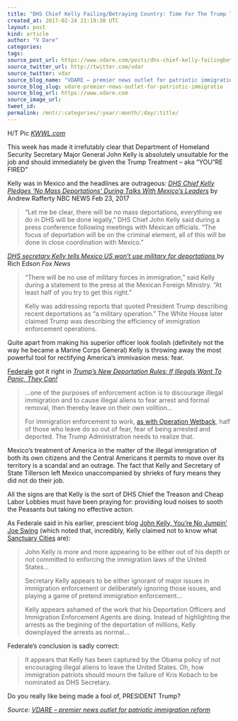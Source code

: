```yaml
---
title: "DHS Chief Kelly Failing/Betraying Country: Time For The Trump Treatment"
created_at: 2017-02-24 21:19:38 UTC
layout: post
kind: article
author: "V Dare"
categories: 
tags: 
source_post_url: https://www.vdare.com/posts/dhs-chief-kelly-failingbetraying-country-time-for-the-trump-treatment
source_twitter_url: http://twitter.com/vdar
source_twitter: vdar
source_blog_name: "VDARE – premier news outlet for patriotic immigration reform"
source_blog_slug: vdare-premier-news-outlet-for-patriotic-immigratio
source_blog_url: https://www.vdare.com
source_image_url: 
tweet_id:
permalink: /mntr/:categories/:year/:month/:day/:title/
---
```

<div class="pf-content"><p>H/T Pic <a href="http://www.kwwl.com/story/34028480/trump-announces-plan-to-nominate-general-john-kelly-as-dhs-secretary"><em>KWWL.com</em></a></p>
<p>This week has made it irrefutably clear that Department of Homeland Security Secretary Major General John Kelly is absolutely unsuitable for the job and should immediately be given the Trump Treatment &#8211; aka “YOU”RE FIRED”</p>
<p>Kelly was in Mexico and the headlines are outrageous<em>: <a href="http://www.nbcnews.com/politics/politics-news/rex-tillerson-tasked-helping-soothe-tensions-mexico-n724366">DHS Chief Kelly Pledges ‘No Mass Deportations’ During Talks With Mexico’s Leaders</a> </em>by Andrew Rafferty NBC NEWS Feb 23, 2017</p>
<blockquote><p>&#8220;Let me be clear, there will be no mass deportations, everything we do in DHS will be done legally,&#8221; DHS Chief John Kelly said during a press conference following meetings with Mexican officials. &#8220;The focus of deportation will be on the criminal element, all of this will be done in close coordination with Mexico.&#8221;</p></blockquote>
<p><a href="http://www.foxnews.com/politics/2017/02/23/dhs-secretary-kelly-tells-mexico-us-wont-use-military-for-deportations.html"><em>DHS secretary Kelly tells Mexico US won&#8217;t use military for deportations</em> </a>by Rich Edson <em>Fox News</em></p>
<blockquote><p>&#8220;There will be no use of military forces in immigration,&#8221; said Kelly during a statement to the press at the Mexican Foreign Ministry. &#8220;At least half of you try to get this right.&#8221;</p>
<p>Kelly was addressing reports that quoted President Trump describing recent deportations as &#8220;a military operation.&#8221; The White House later claimed Trump was describing the efficiency of immigration enforcement operations.</p></blockquote>
<p>Quite apart from making his superior officer look foolish (definitely not the way he became a Marine Corps General) Kelly is throwing away the most powerful tool for rectifying America’s immivasion mess: fear.</p>
<p><a href="http://www.vdare.com/users/federale">Federale</a> got it right in <a href="http://www.vdare.com/posts/trumps-new-deportation-rules-if-illegals-want-to-panic-they-can"><em>Trump’s New Deportation Rules: If Illegals Want To Panic, They Can!</em></a></p><!-- TAG START { player: "7518-804336-VDare - Outstream - Rev", owner: "ONE Video by AOL", for: "ONE Video by AOL" - BEINJS } --><div id="57966237cc52c74a5e1363c4" class="vdb_player vdb_57966237cc52c74a5e1363c456bcd17ce4b018167fea5539">    <script type="text/javascript" src="//delivery.vidible.tv/jsonp/pid=57966237cc52c74a5e1363c4/56bcd17ce4b018167fea5539_bein.js"></script></div><!-- TAG END { date: 07/25/16 } -->
<blockquote><p>…one of the purposes of enforcement action is to discourage illegal immigration and to cause illegal aliens to fear arrest and formal removal, then thereby leave on their own volition…</p>
<p>For immigration enforcement to work, <a href="http://federaleagent86.blogspot.com/2012/03/scaring-illegals-away.html">as with Operation Wetback</a>, half of those who leave do so out of fear, fear of being arrested and deported. The Trump Administration needs to realize that.</p></blockquote>
<p>Mexico’s treatment of America in the matter of the illegal immigration of both its own citizens and the Central Americans it permits to move over its territory is a scandal and an outrage. The fact that Kelly and Secretary of State Tillerson left Mexico unaccompanied by shrieks of fury means they did not do their job.</p>
<p>All the signs are that Kelly is the sort of DHS Chief the Treason and Cheap Labor Lobbies must have been praying for: providing loud noises to sooth the Peasants but taking no effective action.</p>
<p>As Federale said in his earlier, prescient blog <a href="http://www.vdare.com/posts/john-kelly-youre-no-jumpin-joe-swing">John Kelly, You’re No Jumpin’ Joe Swing</a> (which noted that, incredibly, Kelly claimed not to know what <a href="https://www.google.com/webhp?sourceid=chrome-instant&amp;rlz=1C1EODB_enUS518US518&amp;ion=1&amp;espv=2&amp;ie=UTF-8#q=site:vdare.com+Sanctuary+Cities&amp;*">Sanctuary Cities</a> are):</p>
<blockquote><p>John Kelly is more and more appearing to be either out of his depth or not committed to enforcing the immigration laws of the United States…</p>
<p>Secretary Kelly appears to be either ignorant of major issues in immigration enforcement or deliberately ignoring those issues, and playing a game of pretend immigration enforcement…</p>
<p>Kelly appears ashamed of the work that his Deportation Officers and Immigration Enforcement Agents are doing. Instead of highlighting the arrests as the begining of the deportation of millions, Kelly downplayed the arrests as normal…</p></blockquote>
<p>Federale’s conclusion is sadly correct:</p>
<blockquote><p>It appears that Kelly has been captured by the Obama policy of not encouraging illegal aliens to leave the United States. Oh, how immigration patriots should mourn the failure of Kris Kobach to be nominated as DHS Secretary.</p></blockquote>
<p>Do you really like being made a fool of, PRESIDENT Trump?</p>
</div><div class="">
    <i>Source: <a href="https://www.vdare.com">VDARE – premier news outlet for patriotic immigration reform</a></i>
</div>
